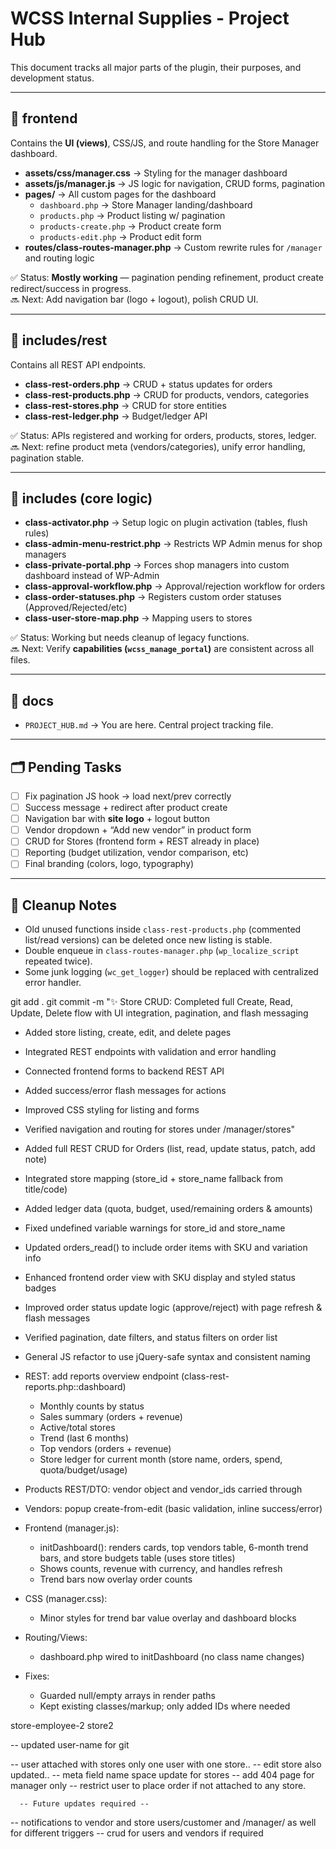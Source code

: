 # WCSS Internal Supplies - Project Hub

This document tracks all major parts of the plugin, their purposes, and development status.

---

## 📂 frontend

Contains the **UI (views)**, CSS/JS, and route handling for the Store Manager dashboard.

- **assets/css/manager.css** → Styling for the manager dashboard
- **assets/js/manager.js** → JS logic for navigation, CRUD forms, pagination
- **pages/** → All custom pages for the dashboard
  - `dashboard.php` → Store Manager landing/dashboard
  - `products.php` → Product listing w/ pagination
  - `products-create.php` → Product create form
  - `products-edit.php` → Product edit form
- **routes/class-routes-manager.php** → Custom rewrite rules for `/manager` and routing logic

✅ Status: **Mostly working** — pagination pending refinement, product create redirect/success in progress.  
🔜 Next: Add navigation bar (logo + logout), polish CRUD UI.

---

## 📂 includes/rest

Contains all REST API endpoints.

- **class-rest-orders.php** → CRUD + status updates for orders
- **class-rest-products.php** → CRUD for products, vendors, categories
- **class-rest-stores.php** → CRUD for store entities
- **class-rest-ledger.php** → Budget/ledger API

✅ Status: APIs registered and working for orders, products, stores, ledger.  
🔜 Next: refine product meta (vendors/categories), unify error handling, pagination stable.

---

## 📂 includes (core logic)

- **class-activator.php** → Setup logic on plugin activation (tables, flush rules)
- **class-admin-menu-restrict.php** → Restricts WP Admin menus for shop managers
- **class-private-portal.php** → Forces shop managers into custom dashboard instead of WP-Admin
- **class-approval-workflow.php** → Approval/rejection workflow for orders
- **class-order-statuses.php** → Registers custom order statuses (Approved/Rejected/etc)
- **class-user-store-map.php** → Mapping users to stores

✅ Status: Working but needs cleanup of legacy functions.  
🔜 Next: Verify **capabilities (`wcss_manage_portal`)** are consistent across all files.

---

## 📂 docs

- `PROJECT_HUB.md` → You are here. Central project tracking file.

---

## 🗂️ Pending Tasks

- [ ] Fix pagination JS hook → load next/prev correctly
- [ ] Success message + redirect after product create
- [ ] Navigation bar with **site logo** + logout button
- [ ] Vendor dropdown + “Add new vendor” in product form
- [ ] CRUD for Stores (frontend form + REST already in place)
- [ ] Reporting (budget utilization, vendor comparison, etc)
- [ ] Final branding (colors, logo, typography)

---

## 🧹 Cleanup Notes

- Old unused functions inside `class-rest-products.php` (commented list/read versions) can be deleted once new listing is stable.
- Double enqueue in `class-routes-manager.php` (`wp_localize_script` repeated twice).
- Some junk logging (`wc_get_logger`) should be replaced with centralized error handler.

git add .
git commit -m "✨ Store CRUD: Completed full Create, Read, Update, Delete flow with UI integration, pagination, and flash messaging

- Added store listing, create, edit, and delete pages
- Integrated REST endpoints with validation and error handling
- Connected frontend forms to backend REST API
- Added success/error flash messages for actions
- Improved CSS styling for listing and forms
- Verified navigation and routing for stores under /manager/stores"

- Added full REST CRUD for Orders (list, read, update status, patch, add note)
- Integrated store mapping (store_id + store_name fallback from title/code)
- Added ledger data (quota, budget, used/remaining orders & amounts)
- Fixed undefined variable warnings for store_id and store_name
- Updated orders_read() to include order items with SKU and variation info
- Enhanced frontend order view with SKU display and styled status badges
- Improved order status update logic (approve/reject) with page refresh & flash messages
- Verified pagination, date filters, and status filters on order list
- General JS refactor to use jQuery-safe syntax and consistent naming

- REST: add reports overview endpoint (class-rest-reports.php::dashboard)
  - Monthly counts by status
  - Sales summary (orders + revenue)
  - Active/total stores
  - Trend (last 6 months)
  - Top vendors (orders + revenue)
  - Store ledger for current month (store name, orders, spend, quota/budget/usage)
- Products REST/DTO: vendor object and vendor_ids carried through
- Vendors: popup create-from-edit (basic validation, inline success/error)
- Frontend (manager.js):
  - initDashboard(): renders cards, top vendors table, 6-month trend bars,
    and store budgets table (uses store titles)
  - Shows counts, revenue with currency, and handles refresh
  - Trend bars now overlay order counts
- CSS (manager.css):
  - Minor styles for trend bar value overlay and dashboard blocks
- Routing/Views:
  - dashboard.php wired to initDashboard (no class name changes)
- Fixes:
  - Guarded null/empty arrays in render paths
  - Kept existing classes/markup; only added IDs where needed

store-employee-2
store2

-- updated user-name for git

-- user attached with stores only one user with one store..
-- edit store also updated..
-- meta field name space update for stores
-- add 404 page for manager only
-- restrict user to place order if not attached to any store.

      -- Future updates required --

-- notifications to vendor and store users/customer and /manager/ as well for different triggers
-- crud for users and vendors if required
